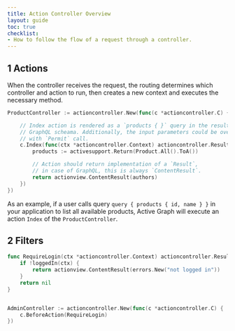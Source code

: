 ```yaml
---
title: Action Controller Overview
layout: guide
toc: true
checklist:
- How to follow the flow of a request through a controller.
---
```


## 1 Actions

When the controller receives the request, the routing determines which controller
and action to run, then creates a new context and executes the necessary method.

```go
ProductController := actioncontroller.New(func(c *actioncontroller.C) {

    // Index action is rendered as a `products { }` query in the resulting
    // GraphQL scheama. Additionally, the input parameters could be overridden
    // with `Permit` call.
    c.Index(func(ctx *actioncontroller.Context) actioncontroller.Result {
        products := activesupport.Return(Product.All().ToA())

        // Action should return implementation of a `Result`,
        // in case of GraphQL, this is always `ContentResult`.
        return actionview.ContentResult(authors)
    })
})
```

As an example, if a user calls query `query { products { id, name } }` in your
application to list all available products, Active Graph will execute an action
`Index` of the `ProductController`.


## 2 Filters

```go
func RequireLogin(ctx *actioncontroller.Context) actioncontroller.Result {
    if !loggedIn(ctx) {
        return actionview.ContentResult(errors.New("not logged in"))
    }
    return nil
}


AdminController := actioncontroller.New(func(c *actioncontroller.C) {
    c.BeforeAction(RequireLogin)
})
```
